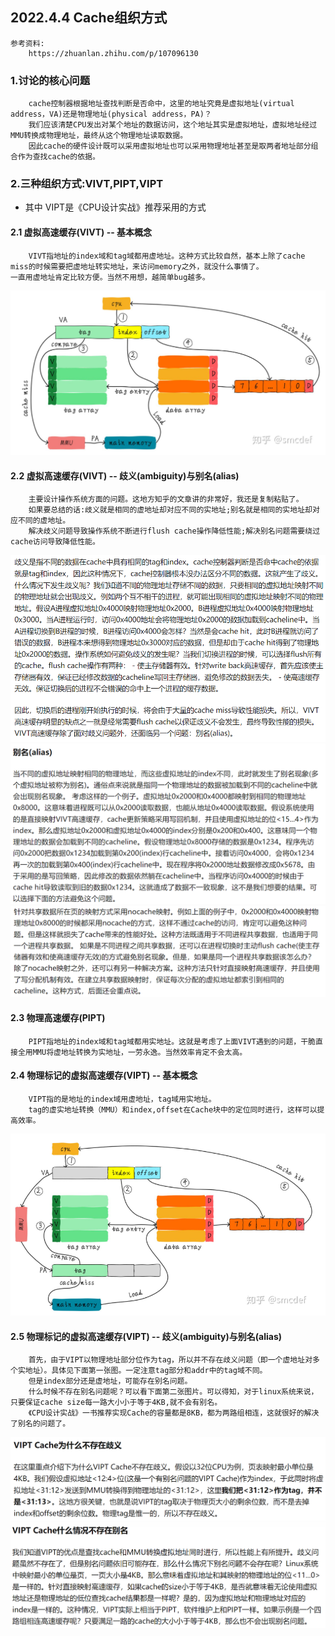 ## 2022.4.4 Cache组织方式

```
参考资料:
    https://zhuanlan.zhihu.com/p/107096130
```

### 1.讨论的核心问题
```
    cache控制器根据地址查找判断是否命中，这里的地址究竟是虚拟地址(virtual address，VA)还是物理地址(physical address，PA)？
    我们应该清楚CPU发出对某个地址的数据访问，这个地址其实是虚拟地址，虚拟地址经过MMU转换成物理地址，最终从这个物理地址读取数据。
    因此cache的硬件设计既可以采用虚拟地址也可以采用物理地址甚至是取两者地址部分组合作为查找cache的依据。
```

### 2.三种组织方式:VIVT,PIPT,VIPT
- 其中 VIPT是《CPU设计实战》推荐采用的方式
#### 2.1 虚拟高速缓存(VIVT) -- 基本概念
```
    VIVT指地址的index域和tag域都用虚地址。这种方式比较自然，基本上除了cache miss的时候需要把虚地址转实地址，来访问memory之外，就没什么事情了。
一直用虚地址肯定比较方便。当然不用想，越简单bug越多。
```
![VIVT.png](图片/VIVT.png)
#### 2.2 虚拟高速缓存(VIVT) -- 歧义(ambiguity)与别名(alias)
```
    主要设计操作系统方面的问题。这地方知乎的文章讲的非常好，我还是复制粘贴了。
    如果要总结的话:歧义就是相同的虚地址却对应不同的实地址;别名就是相同的实地址却对应不同的虚地址。
    解决歧义问题导致操作系统不断进行flush cache操作降低性能;解决别名问题需要绕过cache访问导致降低性能。
```
![歧义.png](图片/歧义.png)
![别名.png](图片/别名.png)
![别名1.png](图片/别名1.png)

#### 2.3 物理高速缓存(PIPT)
```
    PIPT指地址的index域和tag域都用实地址。这就是考虑了上面VIVT遇到的问题，干脆直接全用MMU将虚地址转换为实地址，一劳永逸。当然效率肯定不会太高。
```

#### 2.4 物理标记的虚拟高速缓存(VIPT) -- 基本概念
```
    VIPT指的是地址的index域用虚地址，tag域用实地址。
    tag的虚实地址转换（MMU）和index,offset在Cache块中的定位同时进行，这样可以提高效率。
```
![VIPT.png](图片/VIPT.png)

#### 2.5 物理标记的虚拟高速缓存(VIPT) -- 歧义(ambiguity)与别名(alias)
```
    首先，由于VIPT以物理地址部分位作为tag，所以并不存在歧义问题（即一个虚地址对多个实地址）。具体见下面第一张图。一定注意tag部分和addr中的tag域不同。
    但是index部分还是虚地址，可能存在别名问题。
    什么时候不存在别名问题呢？可以看下面第二张图片。可以得知，对于linux系统来说，只要保证cache size每一路大小小于等于4KB,就不会有别名。
    《CPU设计实战》一书推荐实现Cache的容量都是8KB，都为两路组相连，这就很好的解决了别名的问题了。
```
![不存在歧义的原因.png](图片/不存在歧义的原因.png)
![VIPT不存在别名的情况.png](图片/VIPT不存在别名的情况.png)

